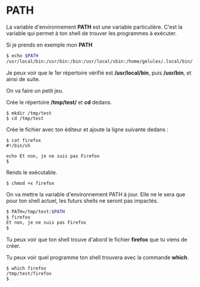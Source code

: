 # PATH

La variable d'environnement **PATH** est une variable particulière. C'est la
variable qui permet à ton shell de trouver les programmes à exécuter.

Si je prends en exemple mon **PATH**
```sh
$ echo $PATH
/usr/local/bin:/usr/bin:/bin:/usr/local/sbin:/home/gelules/.local/bin/:/usr/lib/jvm/default/bin:/usr/bin/site_perl:/usr/bin/vendor_perl:/usr/bin/core_perl:/home/gelules/.local/bin
```

Je peux voir que le 1er répertoire vérifié est **/usr/local/bin**, puis
**/usr/bin**, et ainsi de suite.

On va faire un petit jeu.

Crée le répertoire **/tmp/test/** et **cd** dedans.

```text
$ mkdir /tmp/test
$ cd /tmp/test
```

Crée le fichier avec ton éditeur et ajoute la ligne suivante dedans :
```text
$ cat firefox
#!/bin/sh

echo Et non, je ne suis pas Firefox
$
```

Rends le exécutable.

```text
$ chmod +x firefox
```

On va mettre la variable d'environnement PATH à jour. Elle ne le sera que pour
ton shell actuel, les futurs shells ne seront pas impactés.

```sh
$ PATH=/tmp/test:$PATH
$ firefox
Et non, je ne suis pas Firefox
$
```

Tu peux voir que ton shell trouve d'abord le fichier **firefox** que tu viens de
créer.

Tu peux voir quel programme ton shell trouvera avec la commande **which**.

```text
$ which firefox
/tmp/test/firefox
$
```
